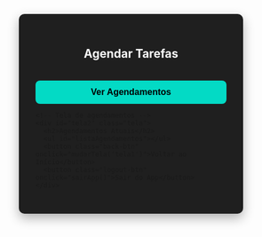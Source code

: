 <!DOCTYPE html>
<html lang="pt-BR">
<head>
  <meta charset="UTF-8">
  <title>Agendamento de Tarefas</title>
  <style>
    * {
      box-sizing: border-box;
    }

    body {
      margin: 0;
      padding: 0;
      font-family: 'Segoe UI', sans-serif;
      background: #121212;
      color: #ffffff;
      display: flex;
      justify-content: center;
      align-items: center;
      min-height: 100vh;
    }

    .container {
      width: 100%;
      max-width: 500px;
      background: #1f1f1f;
      border-radius: 10px;
      box-shadow: 0 8px 20px rgba(0, 0, 0, 0.3);
      padding: 30px;
      margin: 20px;
    }

    h2 {
      text-align: center;
      color: #f9f9f9;
    }

    .tela {
      display: none;
    }

    .ativa {
      display: block;
    }

    button {
      width: 100%;
      padding: 12px;
      margin-top: 16px;
      border: none;
      border-radius: 8px;
      font-size: 1rem;
      background-color: #03dac5;
      color: #000;
      font-weight: bold;
      cursor: pointer;
    }

    button:hover {
      background-color: #018786;
    }

    ul {
      list-style: none;
      padding: 0;
      margin-top: 20px;
    }

    li {
      background: #2c2c2c;
      margin: 8px 0;
      padding: 10px;
      border-radius: 8px;
      display: flex;
      justify-content: space-between;
      align-items: center;
      flex-wrap: wrap;
    }

    .task-label {
      font-size: 1rem;
      font-weight: 500;
      text-align: left;
    }

    .task-checkbox {
      transform: scale(1.3);
    }

    .delete-icon {
      margin-left: 10px;
      cursor: pointer;
      color: #ff6b6b;
      font-weight: bold;
    }

    .delete-icon:hover {
      color: #ff4d4d;
    }

    .back-btn {
      background-color: #ff6b6b;
      color: white;
    }

    .back-btn:hover {
      background-color: #c0392b;
    }

    .form-agendar {
      margin-top: 10px;
      width: 100%;
    }

    .form-agendar input,
    .form-agendar select {
      width: 100%;
      padding: 8px;
      margin: 6px 0;
      border: 1px solid #ccc;
      border-radius: 6px;
      font-size: 0.9rem;
    }

    .logout-btn {
      background-color: #555;
      color: white;
      margin-top: 10px;
    }
  </style>
</head>
<body>
  <div class="container">
    <!-- Tela principal -->
    <div id="tela1" class="tela ativa">
      <h2>Agendar Tarefas</h2>
      <ul id="listaTarefas"></ul>
      <button onclick="mostrarAgendamentos(); mudarTela('tela2')">Ver Agendamentos</button>
    </div>

    <!-- Tela de agendamentos -->
    <div id="tela2" class="tela">
      <h2>Agendamentos Atuais</h2>
      <ul id="listaAgendamentos"></ul>
      <button class="back-btn" onclick="mudarTela('tela1')">Voltar ao Início</button>
      <button class="logout-btn" onclick="sairApp()">Sair do App</button>
    </div>
  </div>

  <script>
    const tarefas = ["DATASHOW", "LIVE", "MESA DE SOM", "APOIO"];
    const diasValidos = ["Domingo","Segunda","Terça","Quarta","Quinta","Sexta","Sábado"];
    let agendamentos = [];

    function carregarAgendamentos() {
      const data = localStorage.getItem("agendamentos");
      agendamentos = data ? JSON.parse(data) : [];
    }

    function salvarAgendamentos() {
      localStorage.setItem("agendamentos", JSON.stringify(agendamentos));
    }

    function limparAgendamentosExpirados() {
      const agora = Date.now();
      agendamentos = agendamentos.filter(ag => {
        const agTime = new Date(ag.timestamp).getTime();
        return agora < agTime + 4 * 60 * 60 * 1000;
      });
      salvarAgendamentos();
    }

    function atualizarListaTarefas() {
      limparAgendamentosExpirados();
      const lista = document.getElementById("listaTarefas");
      lista.innerHTML = "";
      tarefas.forEach((nomeTarefa) => {
        const li = document.createElement("li");
        const label = document.createElement("span");
        label.className = "task-label";
        label.textContent = nomeTarefa;
        const checkbox = document.createElement("input");
        checkbox.type = "checkbox";
        checkbox.className = "task-checkbox";
        const estaAgendada = agendamentos.some(ag => ag.tarefa === nomeTarefa);
        checkbox.checked = estaAgendada;
        checkbox.disabled = estaAgendada;
        li.appendChild(label);
        li.appendChild(checkbox);
        lista.appendChild(li);

        checkbox.onchange = function () {
          if (checkbox.checked) {
            const form = criarFormAgendamento(nomeTarefa, checkbox);
            li.appendChild(form);
          }
        };
      });
    }

    function criarFormAgendamento(nomeTarefa, checkbox) {
      const form = document.createElement("div");
      form.className = "form-agendar";
      const inputNome = document.createElement("input");
      inputNome.placeholder = "Seu nome";

      const selectDia = document.createElement("select");
      diasValidos.forEach(dia => {
        const opt = document.createElement("option");
        opt.value = dia;
        opt.textContent = dia;
        selectDia.appendChild(opt);
      });

      const selectPeriodo = document.createElement("select");
      ["Manhã", "Noite"].forEach(p => {
        const opt = document.createElement("option");
        opt.value = p;
        opt.textContent = p;
        selectPeriodo.appendChild(opt);
      });

      const btnConfirmar = document.createElement("button");
      btnConfirmar.textContent = "Confirmar Agendamento";
      btnConfirmar.onclick = function () {
        if (!inputNome.value) {
          alert("Digite seu nome!");
          return;
        }

        const diaSemana = selectDia.value;
        const periodo = selectPeriodo.value;
        const hoje = new Date();
        const indiceHoje = hoje.getDay();
        const indiceEscolhido = diasValidos.indexOf(diaSemana);
        let diasParaSomar = indiceEscolhido - indiceHoje;
        if (diasParaSomar <= 0) diasParaSomar += 7;

        const dataAgendada = new Date();
        dataAgendada.setDate(hoje.getDate() + diasParaSomar);
        if (periodo === "Manhã") {
          dataAgendada.setHours(9, 0, 0);
        } else {
          dataAgendada.setHours(diaSemana === "Domingo" ? 18 : 19, 0, 0);
        }

        const novoAgendamento = {
          tarefa: nomeTarefa,
          diaSemana,
          periodo,
          nome: inputNome.value,
          dataHora: dataAgendada.toLocaleString("pt-BR"),
          timestamp: dataAgendada.getTime()
        };

        agendamentos.push(novoAgendamento);
        salvarAgendamentos();
        alert("Tarefa agendada com sucesso!");
        atualizarListaTarefas();
      };

      form.appendChild(inputNome);
      form.appendChild(selectDia);
      form.appendChild(selectPeriodo);
      form.appendChild(btnConfirmar);
      return form;
    }

    function mostrarAgendamentos() {
      limparAgendamentosExpirados();
      const lista = document.getElementById("listaAgendamentos");
      lista.innerHTML = "";

      if (agendamentos.length === 0) {
        lista.innerHTML = "<li>Nenhum agendamento disponível.</li>";
        return;
      }

      agendamentos.forEach((ag, index) => {
        const li = document.createElement("li");
        const linha1 = document.createElement("div");
        linha1.textContent = `${ag.nome} – ${ag.tarefa}`;
        const excluir = document.createElement("span");
        excluir.className = "delete-icon";
        excluir.innerHTML = "🗑️";
        excluir.title = "Excluir agendamento";
        excluir.onclick = function () {
          if (confirm("Tem certeza que deseja excluir este agendamento?")) {
            agendamentos.splice(index, 1);
            salvarAgendamentos();
            mostrarAgendamentos();
            atualizarListaTarefas();
          }
        };
        linha1.appendChild(excluir);
        const linha2 = document.createElement("div");
        linha2.textContent = `📅 ${ag.diaSemana} (${ag.periodo}) – 🕒 ${ag.dataHora}`;
        li.appendChild(linha1);
        li.appendChild(linha2);
        lista.appendChild(li);
      });
    }

    function mudarTela(telaId) {
      document.querySelectorAll(".tela").forEach(tela => tela.classList.remove("ativa"));
      document.getElementById(telaId).classList.add("ativa");
    }

    function sairApp() {
      location.reload(); // Ou window.location.href = "https://sua-pagina-inicial.com";
    }

    carregarAgendamentos();
    atualizarListaTarefas();
  </script>
</body>
</html>
